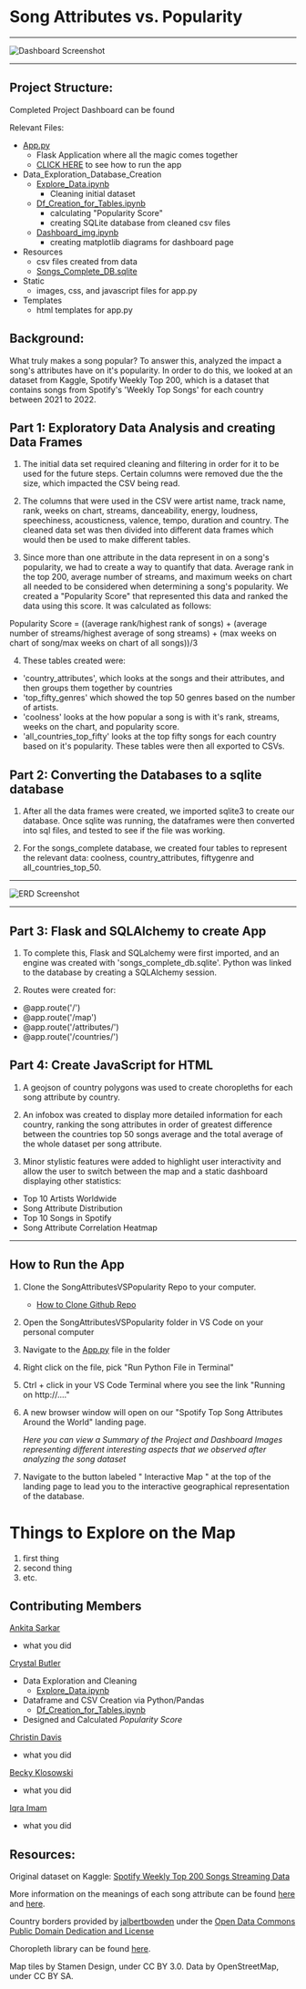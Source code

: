 # Song Attributes vs. Popularity
- - -
![Dashboard Screenshot](static/Images/full_map_screenshot.png)
- - -
## **Project Structure:**

Completed Project Dashboard can be found 

Relevant Files:
- [App.py](app.py)
  - Flask Application where all the magic comes together
  - [CLICK HERE](#how-to-run-the-app) to see how to run the app
- Data_Exploration_Database_Creation
  - [Explore_Data.ipynb](Data_Exploration__Database_Creation/Explore_data.ipynb)
    - Cleaning initial dataset
  - [Df_Creation_for_Tables.ipynb](Data_Exploration__Database_Creation/Df_creation_for_tables.ipynb)
    - calculating "Popularity Score"
    - creating SQLite database from cleaned csv files
  - [Dashboard_img.ipynb](Data_Exploration__Database_Creation/dashboard_img.ipynb)
    - creating matplotlib diagrams for dashboard page
- Resources
  - csv files created from data
  - [Songs_Complete_DB.sqlite](Resources/songs_complete_db.sqlite)
- Static
  - images, css, and javascript files for app.py
- Templates
  - html templates for app.py




## **Background:**
What truly makes a song popular? To answer this, analyzed the impact a song's attributes have on it's popularity. In order to do this, we looked at an dataset from Kaggle, Spotify Weekly Top 200, which is a dataset that contains songs from Spotify's 'Weekly Top Songs' for each country between 2021 to 2022. 


## **Part 1: Exploratory Data Analysis and creating Data Frames**
1. The initial data set required cleaning and filtering in order for it to be used for the future steps. Certain columns were removed due the the size, which impacted the CSV being read. 

2. The columns that were used in the CSV were artist name, track name, rank, weeks on chart, streams, danceability, energy, loudness, speechiness, acousticness, valence, tempo, duration and country. The cleaned data set was then divided into different data frames which would then be used to make different tables. 

3. Since more than one attribute in the data represent in on a song's popularity, we had to create a way to quantify that data. Average rank in the top 200, average number of streams, and maximum weeks on chart all needed to be considered when determining a song's popularity. We created a "Popularity Score" that represented this data and ranked the data using this score. It was calculated as follows:

Popularity Score = ((average rank/highest rank of songs) + (average number of streams/highest average of song streams) + (max weeks on chart of song/max weeks on chart of all songs))/3

4. These tables created were: 
  - 'country_attributes', which looks at the songs and their attributes, and then groups them together by countries
  - 'top_fifty_genres' which showed the top 50 genres based on the number of artists. 
  - 'coolness' looks at the how popular a song is with it's rank, streams, weeks on the chart, and popularity score. 
  - 'all_countries_top_fifty' looks at the top fifty songs for each country based on it's popularity.  These tables were then all exported to CSVs.


## **Part 2: Converting the Databases to a sqlite database**

1. After all the data frames were created, we imported sqlite3 to create our database. Once sqlite was running, the dataframes were then converted into sql files, and tested to see if the file was working. 

2. For the songs_complete database, we created four tables to represent the relevant data: coolness, country_attributes, fiftygenre and all_countries_top_50. 
- - -
![ERD Screenshot](static/Images/ERD_Songs_Complete_DB.png)
- - - 

## **Part 3: Flask and SQLAlchemy to create App**

1. To complete this, Flask and SQLalchemy were first imported, and an engine was created with 'songs_complete_db.sqlite'. Python was linked to the database by creating a SQLAlchemy session.

2. Routes were created for:
  - @app.route('/')
  - @app.route('/map')
  - @app.route('/attributes/<attribute>')
  - @app.route('/countries/<country>')

## **Part 4: Create JavaScript for HTML**
1. A geojson of country polygons was used to create choropleths for each song attribute by country.

2. An infobox was created to display more detailed information for each country, ranking the song attributes in order of greatest difference between the countries top 50 songs average and the total average of the whole dataset per song attribute.

3. Minor stylistic features were added to highlight user interactivity and allow the user to switch between the map and a static dashboard displaying other statistics:
  - Top 10 Artists Worldwide
  - Song Attribute Distribution
  - Top 10 Songs in Spotify
  - Song Attribute Correlation Heatmap

- - -

## How to Run the App

1. Clone the SongAttributesVSPopularity Repo to your computer.
   - [How to Clone Github Repo](https://docs.github.com/en/repositories/creating-and-managing-repositories/cloning-a-repository)

2. Open the SongAttributesVSPopularity folder in VS Code on your personal computer

3. Navigate to the [App.py](app.py) file in the folder

4. Right click on the file, pick "Run Python File in Terminal"

5. Ctrl + click in your VS Code Terminal where you see the link "Running on http://...."

6. A new browser window will open on our "Spotify Top Song Attributes Around the World" landing page.

   *Here you can view a Summary of the Project and Dashboard Images representing different interesting aspects that we observed after analyzing the song dataset*

7. Navigate to the button labeled " Interactive Map " at the top of the landing page to lead you to the interactive geographical representation of the database.

# Things to Explore on the Map

1. first thing
2. second thing
3. etc.

## Contributing Members

[Ankita Sarkar](https://github.com/Luckypal8) 
- what you did

[Crystal Butler](https://github.com/cmbutler83) 
- Data Exploration and Cleaning
  - [Explore_Data.ipynb](Data_Exploration__Database_Creation/Explore_data.ipynb)
- Dataframe and CSV Creation via Python/Pandas
  - [Df_Creation_for_Tables.ipynb](Data_Exploration__Database_Creation/Df_creation_for_tables.ipynb)
- Designed and Calculated *Popularity Score*

[Christin Davis](https://github.com/christinamberdavis) 
- what you did 

[Becky Klosowski](https://github.com/andcetera) 
- what you did

[Iqra Imam](https://github.com/iimam07) 
- what you did




## Resources:
Original dataset on Kaggle: [Spotify Weekly Top 200 Songs Streaming Data](https://www.kaggle.com/datasets/yelexa/spotify200)

More information on the meanings of each song attribute can be found [here](https://developer.spotify.com/documentation/web-api/reference/#/operations/get-several-audio-features) and [here](https://www.kaggle.com/code/mohitkr05/spotify-data-visualization). 

Country borders provided by [jalbertbowden](https://github.com/datasets/geo-countries) under the [Open Data Commons Public Domain Dedication and License](https://opendatacommons.org/licenses/pddl/1-0/)

Choropleth library can be found [here](https://github.com/timwis/leaflet-choropleth/).  

Map tiles by Stamen Design, under CC BY 3.0. Data by OpenStreetMap, under CC BY SA.
